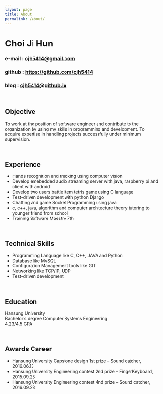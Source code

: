 ```yaml
---
layout: page
title: About
permalink: /about/
---
```


# Choi Ji Hun 
 
### e-mail : cjh5414@gmail.com  

### github : https://github.com/cjh5414  

### blog : cjh5414@github.io  

<br>  



## Objective  

To work at the position of software engineer and contribute to the organization by using my skills in programming and development. To acquire expertise in handling projects successfully under minimum supervision.

<br>  


## Experience  

- Hands recognition and tracking using computer vision
- Develop emebedded audio streaming server with java, raspberry pi and client with android
- Develop two users battle item tetris game using C language
- Test-driven development with python Django
- Chatting and game Socket Programming using java
- c, c++, java, algorithm and computer architecture theory tutoring to younger friend from school
- Training Software Maestro 7th 
 
<br>  

 
## Technical Skills  

- Programming Language like C, C++, JAVA and Python
- Database like MySQL
- Configuration Management tools like GIT
- Networking like TCP/IP, UDP
- Test-driven development


<br>  


## Education  

Hansung University  
Bachelor’s degree Computer Systems Engineering  
4.23/4.5 GPA  



<br>  


## Awards Career  

- Hansung University Capstone design 1st prize – Sound catcher, 2016.06.13
- Hansung University Engineering contest 2nd prize – FingerKeyboard, 2015.09.23 
- Hansung University Engineering contest 4nd prize – Sound catcher, 2016.09.28 